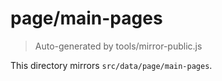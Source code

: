 # page/main-pages

> Auto-generated by tools/mirror-public.js

This directory mirrors `src/data/page/main-pages`.
